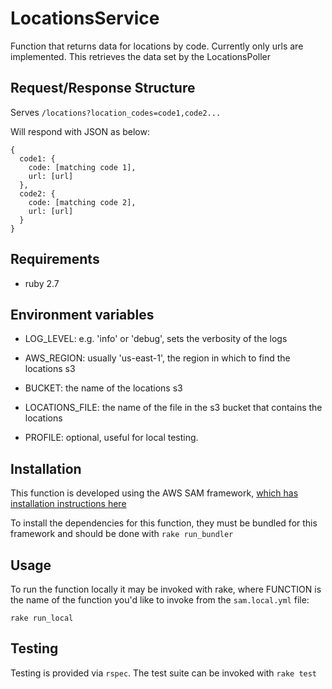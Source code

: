 # LocationsService

Function that returns data for locations by code. Currently only urls are implemented. This retrieves the data set by the LocationsPoller


## Request/Response Structure

Serves `/locations?location_codes=code1,code2...`

Will respond with JSON as below:

```
{
  code1: {
    code: [matching code 1],
    url: [url]
  },
  code2: {
    code: [matching code 2],
    url: [url]
  }
}
```

## Requirements

- ruby 2.7

## Environment variables

- LOG_LEVEL: e.g. 'info' or 'debug', sets the verbosity of the logs

- AWS_REGION: usually 'us-east-1', the region in which to find the locations s3

- BUCKET: the name of the locations s3

- LOCATIONS_FILE: the name of the file in the s3 bucket that contains the locations

- PROFILE: optional, useful for local testing.

## Installation

This function is developed using the AWS SAM framework, [which has installation instructions here](https://docs.aws.amazon.com/serverless-application-model/latest/developerguide/serverless-sam-cli-install.html)

To install the dependencies for this function, they must be bundled for this framework and should be done with `rake run_bundler`

## Usage

To run the function locally it may be invoked with rake, where FUNCTION is the name of the function you'd like to invoke from the `sam.local.yml` file:

`rake run_local`

## Testing

Testing is provided via `rspec`. The test suite can be invoked with `rake test`
